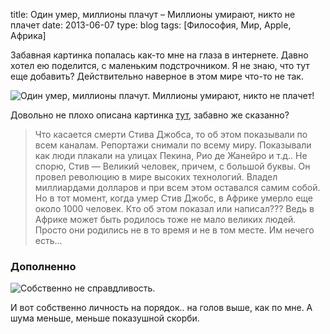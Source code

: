 title: Один умер, миллионы плачут – Миллионы умирают, никто не плачет
date: 2013-06-07
type: blog
tags: [Философия, Мир, Apple, Африка]

Забавная картинка попалась как-то мне на глаза в интернете. Давно хотел ею поделится, с маленьким подстрочником. Я не знаю, что тут еще добавить? Действительно наверное в этом мире что-то не так.

![Один умер, миллионы плачут. Миллионы умирают, никто не плачет!](/static/files/jobs_and_africa.jpg)

Довольно не плохо описана картинка [тут](http://ritmlife.ru/category-articles/42-misc/249-pravda-zhizni-umiraet-odin-plachut-millioni-emiraeut-millioni-nikto-ne-lachet.html), забавно же сказанно?


>Что касается смерти Стива Джобса, то об этом показывали по всем каналам. Репортажи снимали по всему миру. Показывали как люди плакали на улицах Пекина, Рио де Жанейро и т.д.. Не спорю, Стив — Великий человек, причем, с большой буквы. Он провел революцию в мире высоких технологий. Владел миллиардами долларов и при всем этом оставался самим собой. Но в тот момент, когда умер Стив Джобс, в Африке умерло еще около 1000 человек. Кто об этом показал или написал??? Ведь в Африке может быть родилось тоже не мало великих людей. Просто они родились не в то время и не в том месте. Им нечего есть...

### Дополненно

![Собственно не справдливость.](/static/files/ritchie.jpg)

И вот собственно личность на порядок.. на голов выше, как по мне. А шума меньше, меньше показушной скорби.
